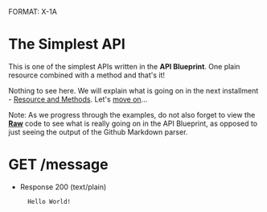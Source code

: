 FORMAT: X-1A

# The Simplest API
This is one of the simplest APIs written in the **API Blueprint**. 
One plain resource combined with a method and that's it! 

Nothing to see here. We will explain what is going on in the next installment - [Resource and Methods](https://github.com/apiaryio/api-blueprint/blob/master/examples/2.%20Resource%20and%20Methods.md). Let's [move on](https://github.com/apiaryio/api-blueprint/blob/master/examples/2.%20Resource%20and%20Methods.md)...

Note: As we progress through the examples, do not also forget to view the [**Raw**](https://raw.github.com/apiaryio/api-blueprint/master/examples/1.%20Simplest%20API.md) code to see what is really going on in the API Blueprint, as opposed to just seeing the output of the Github Markdown parser.

# GET /message
+ Response 200 (text/plain)
    
        Hello World!
